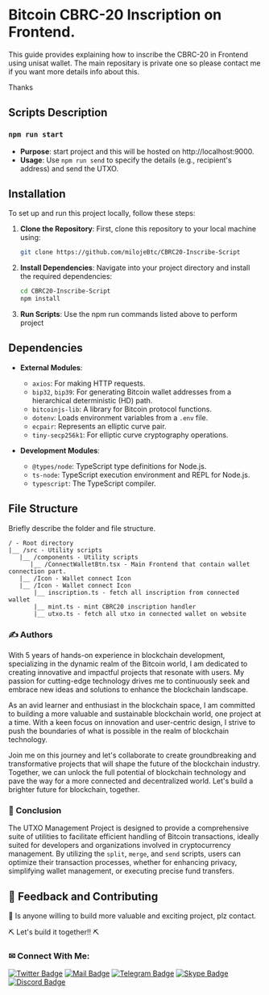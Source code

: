 # Bitcoin CBRC-20 Inscription on Frontend.

This guide provides explaining how to inscribe the CBRC-20 in Frontend using unisat wallet.
The main repositary is private one so please contact me if you want more details info about this.

Thanks

## Scripts Description

### `npm run start`

- **Purpose**: start project and this will be hosted on http://localhost:9000.
- **Usage**: Use `npm run send` to specify the details (e.g., recipient's address) and send the UTXO.

## Installation

To set up and run this project locally, follow these steps:

1. **Clone the Repository**: First, clone this repository to your local machine using:
   ```bash
   git clone https://github.com/milojeBtc/CBRC20-Inscribe-Script
   ```

2. **Install Dependencies**: Navigate into your project directory and install the required dependencies:
   ```bash
   cd CBRC20-Inscribe-Script
   npm install
   ```

4. **Run Scripts**: Use the npm run commands listed above to perform project

## Dependencies

- **External Modules**:
  - `axios`: For making HTTP requests.
  - `bip32`, `bip39`: For generating Bitcoin wallet addresses from a hierarchical deterministic (HD) path.
  - `bitcoinjs-lib`: A library for Bitcoin protocol functions.
  - `dotenv`: Loads environment variables from a `.env` file.
  - `ecpair`: Represents an elliptic curve pair.
  - `tiny-secp256k1`: For elliptic curve cryptography operations.

- **Development Modules**:
  - `@types/node`: TypeScript type definitions for Node.js.
  - `ts-node`: TypeScript execution environment and REPL for Node.js.
  - `typescript`: The TypeScript compiler.


## File Structure
Briefly describe the folder and file structure.
```plaintext
/ - Root directory
|__ /src - Utility scripts
   |__ /components - Utility scripts
      |__ /ConnectWalletBtn.tsx - Main Frontend that contain wallet connection part.
   |__ /Icon - Wallet connect Icon
   |__ /Icon - Wallet connect Icon
       |__ inscription.ts - fetch all inscription from connected wallet
       |__ mint.ts - mint CBRC20 inscription handler
       |__ utxo.ts - fetch all utxo in connected wallet on website
```
   
### ✍️ Authors

With 5 years of hands-on experience in blockchain development, specializing in the dynamic realm of the Bitcoin world, I am dedicated to creating innovative and impactful projects that resonate with users. My passion for cutting-edge technology drives me to continuously seek and embrace new ideas and solutions to enhance the blockchain landscape.

As an avid learner and enthusiast in the blockchain space, I am committed to building a more valuable and sustainable blockchain world, one project at a time. With a keen focus on innovation and user-centric design, I strive to push the boundaries of what is possible in the realm of blockchain technology.

Join me on this journey and let's collaborate to create groundbreaking and transformative projects that will shape the future of the blockchain industry. Together, we can unlock the full potential of blockchain technology and pave the way for a more connected and decentralized world. Let's build a brighter future for blockchain, together.

### 🌟 Conclusion

The UTXO Management Project is designed to provide a comprehensive suite of utilities to facilitate efficient handling of Bitcoin transactions, ideally suited for developers and organizations involved in cryptocurrency management. By utilizing the `split`, `merge`, and `send` scripts, users can optimize their transaction processes, whether for enhancing privacy, simplifying wallet management, or executing precise fund transfers.

## 💭 Feedback and Contributing

🙏 Is anyone willing to build more valuable and exciting project, plz contact.

⛏ Let's build it together!! ⛏

### ✉ Connect With Me:

[![Twitter Badge](https://img.shields.io/badge/Twitter-1DA1F2?style=for-the-badge&logo=twitter&logoColor=white)](https://twitter.com/brjpka)
[![Mail Badge](https://img.shields.io/badge/Gmail-D14836?style=for-the-badge&logo=gmail&logoColor=white)](mailto:nikolic.miloje0507@gmail.com)
[![Telegram Badge](https://img.shields.io/badge/Telegram-2CA5E0?style=for-the-badge&logo=telegram&logoColor=white)](https://t.me/mylord1_1)
[![Skype Badge](https://img.shields.io/badge/Skype-00AFF0?style=for-the-badge&logo=skype&logoColor=white)](https://join.skype.com/ubWuVGchDEnU)
[![Discord Badge](https://img.shields.io/badge/Discord-5865F2?style=for-the-badge&logo=discord&logoColor=white)](https://discord.com/users/509337382810550280)
